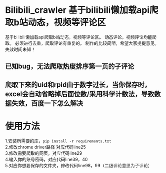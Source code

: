 # Bilibili_crawler 基于bilibili懒加载api爬取b站动态，视频等评论区
基于bilibili懒加载api爬取b站动态，视频等评论区。
动态评论，视频评论均能爬取。
必须进行去重，爬取评论有重复的。
制作的比较简陋，希望大家提提意见。
失效时间未知！
## 已知bug，无法爬取热度排序第一页的子评论
## 爬取下来的uid和rpid由于数字过长，当你保存时，excel会自动省略掉后面位数/采用科学计数法，导致数据失效，百度一下怎么解决
# 使用方法
1.安装所需要的库，`pip install -r requirements.txt`  
2.修改chrome driver路径 对应代码line25  
3.修改需要爬取的网页，对应代码line29  
4.输入你的账号密码，对应代码line39，40  
5.对应你想要保存的文件夹，修改代码line98，99（二级评论意思为子评论）  
